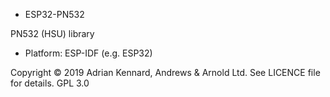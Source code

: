 * ESP32-PN532

PN532 (HSU) library
- Platform: ESP-IDF (e.g. ESP32)

Copyright © 2019 Adrian Kennard, Andrews & Arnold Ltd. See LICENCE file for details. GPL 3.0
